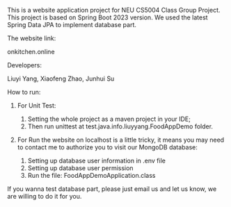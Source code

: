 This is a website application project for NEU CS5004 Class Group Project.
This project is based on Spring Boot 2023 version. We used the latest Spring Data JPA to implement database part.

The website link: 

onkitchen.online

Developers: 

Liuyi Yang, Xiaofeng Zhao, Junhui Su

How to run:
1. For Unit Test:
   1) Setting the whole project as a maven project in your IDE;
   2) Then run unittest at test.java.info.liuyyang.FoodAppDemo folder.

2. For Run the website on localhost is a little tricky, it means you may need to contact me to authorize you to visit our MongoDB database:
   1) Setting up database user information in .env file
   2) Setting up database user permission
   3) Run the file: FoodAppDemoApplication.class
  
If you wanna test database part, please just email us and let us know, we are willing to do it for you.


